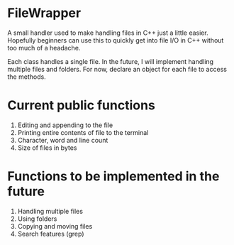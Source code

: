 # FileWrapper
A small handler used to make handling files in C++ just a little easier. Hopefully beginners can use this to quickly get into file I/O in C++ without 
too much of a headache.

Each class handles a single file. In the future, I will implement handling multiple files and folders. For now, declare an object for each file to 
access the methods.

# Current public functions
1. Editing and appending to the file
2. Printing entire contents of file to the terminal
3. Character, word and line count
4. Size of files in bytes

# Functions to be implemented in the future
1. Handling multiple files
2. Using folders
3. Copying and moving files
4. Search features (grep)

